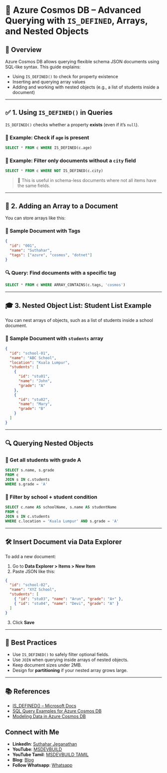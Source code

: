 # 📘 Azure Cosmos DB – Advanced Querying with `IS_DEFINED`, Arrays, and Nested Objects

## 📌 Overview

Azure Cosmos DB allows querying flexible schema JSON documents using SQL-like syntax. This guide explains:

* Using `IS_DEFINED()` to check for property existence
* Inserting and querying array values
* Adding and working with nested objects (e.g., a list of students inside a document)

---

## ✅ 1. Using `IS_DEFINED()` in Queries

`IS_DEFINED()` checks whether a property **exists** (even if it’s `null`).

### 🔹 Example: Check if `age` is present

```sql
SELECT * FROM c WHERE IS_DEFINED(c.age)
```

### 🔹 Example: Filter only documents **without** a `city` field

```sql
SELECT * FROM c WHERE NOT IS_DEFINED(c.city)
```

> 📝 This is useful in schema-less documents where not all items have the same fields.

---

## 🧾 2. Adding an Array to a Document

You can store arrays like this:

### 📄 Sample Document with Tags

```json
{
  "id": "001",
  "name": "Suthahar",
  "tags": ["azure", "cosmos", "dotnet"]
}
```

### 🔍 Query: Find documents with a specific tag

```sql
SELECT * FROM c WHERE ARRAY_CONTAINS(c.tags, 'cosmos')
```

---

## 🎓 3. Nested Object List: Student List Example

You can nest arrays of objects, such as a list of students inside a school document.

### 📄 Sample Document with `students` array

```json
{
  "id": "school-01",
  "name": "ABC School",
  "location": "Kuala Lumpur",
  "students": [
    {
      "id": "stu01",
      "name": "John",
      "grade": "A"
    },
    {
      "id": "stu02",
      "name": "Mary",
      "grade": "B"
    }
  ]
}
```

---

## 🔍 Querying Nested Objects

### 🔹 Get all students with grade A

```sql
SELECT s.name, s.grade
FROM c
JOIN s IN c.students
WHERE s.grade = 'A'
```

### 🔹 Filter by school + student condition

```sql
SELECT c.name AS schoolName, s.name AS studentName
FROM c
JOIN s IN c.students
WHERE c.location = 'Kuala Lumpur' AND s.grade = 'A'
```

---

## 🛠️ Insert Document via Data Explorer

To add a new document:

1. Go to **Data Explorer > Items > New Item**
2. Paste JSON like this:

```json
{
  "id": "school-02",
  "name": "XYZ School",
  "students": [
    { "id": "stu03", "name": "Arun", "grade": "A+" },
    { "id": "stu04", "name": "Devi", "grade": "A" }
  ]
}
```

3. Click **Save**

---

## 🧪 Best Practices

* Use `IS_DEFINED()` to safely filter optional fields.
* Use `JOIN` when querying inside arrays of nested objects.
* Keep document sizes under 2MB.
* Design for **partitioning** if your nested array grows large.

---

## 📚 References

* [IS\_DEFINED() – Microsoft Docs](https://learn.microsoft.com/en-us/azure/cosmos-db/sql/sql-query-is-defined)
* [SQL Query Examples for Azure Cosmos DB](https://learn.microsoft.com/en-us/azure/cosmos-db/sql/query)
* [Modeling Data in Azure Cosmos DB](https://learn.microsoft.com/en-us/azure/cosmos-db/modeling-data)

## Connect with Me
- **LinkedIn**: [Suthahar Jeganathan](https://www.linkedin.com/in/jssuthahar/)
- **YouTube**: [MSDEVBUILD](https://www.youtube.com/@MSDEVBUILD)
- **YouTube Tamil**: [MSDEVBUILD TAMIL](https://www.youtube.com/@MSDEVBUILDTamil)
- **Blog**: [Blog](https://www.msdevbuild.com/)
- **Follow Whatsapp**: [Whatsapp](https://www.whatsapp.com/channel/0029Va5j2rHEFeXcTlUhQB0J)
